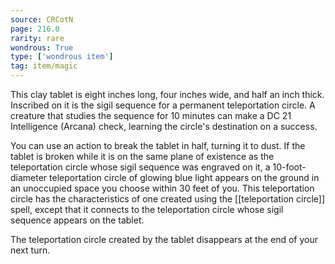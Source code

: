 ```yaml
---
source: CRCotN
page: 216.0
rarity: rare
wondrous: True
type: ['wondrous item']
tag: item/magic
---
```


This clay tablet is eight inches long, four inches wide, and half an inch thick. Inscribed on it is the sigil sequence for a permanent teleportation circle. A creature that studies the sequence for 10 minutes can make a DC 21 Intelligence (Arcana) check, learning the circle's destination on a success.

You can use an action to break the tablet in half, turning it to dust. If the tablet is broken while it is on the same plane of existence as the teleportation circle whose sigil sequence was engraved on it, a 10-foot-diameter teleportation circle of glowing blue light appears on the ground in an unoccupied space you choose within 30 feet of you. This teleportation circle has the characteristics of one created using the [[teleportation circle]] spell, except that it connects to the teleportation circle whose sigil sequence appears on the tablet.

The teleportation circle created by the tablet disappears at the end of your next turn.


